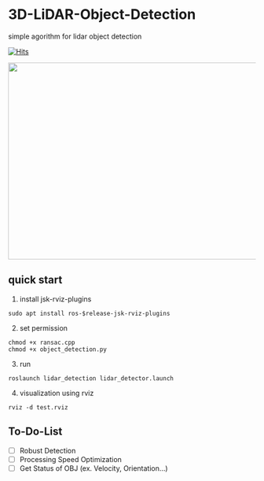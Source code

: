 # 3D-LiDAR-Object-Detection

simple agorithm for lidar object detection

[![Hits](https://hits.seeyoufarm.com/api/count/incr/badge.svg?url=https%3A%2F%2Fgithub.com%2FSeungw0o%2F3D-LiDAR-Object-Detection&count_bg=%2379C83D&title_bg=%23555555&icon=&icon_color=%23E7E7E7&title=hits&edge_flat=false)](https://hits.seeyoufarm.com)

<center><img src="https://user-images.githubusercontent.com/71008546/226229662-922bf5cc-5e1c-49fe-9d57-0d09a1c985f7.gif" width="600" height="400"></center>

## quick start 
1. install jsk-rviz-plugins<br/>
```
sudo apt install ros-$release-jsk-rviz-plugins
```

2. set permission <br/>
```
chmod +x ransac.cpp
chmod +x object_detection.py
```

3. run
```
roslaunch lidar_detection lidar_detector.launch
```

4. visualization using rviz
```
rviz -d test.rviz
```

## To-Do-List
- [ ] Robust Detection
- [ ] Processing Speed Optimization
- [ ] Get Status of OBJ (ex. Velocity, Orientation...)

